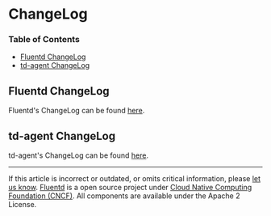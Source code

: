 


ChangeLog
=========


### Table of Contents

-   [Fluentd ChangeLog](#fluentd-changelog)
-   [td-agent ChangeLog](#td-agent-changelog)

Fluentd ChangeLog
-----------------

Fluentd's ChangeLog can be found
[here](https://github.com/fluent/fluentd/blob/master/CHANGELOG.md).

td-agent ChangeLog
------------------

td-agent's ChangeLog can be found
[here](http://docs.treasuredata.com/articles/td-agent-changelog).


------------------------------------------------------------------------

If this article is incorrect or outdated, or omits critical information,
please [let us
know](https://github.com/fluent/fluentd-docs/issues?state=open).
[Fluentd](http://www.fluentd.org/) is a open source project under [Cloud
Native Computing Foundation (CNCF)](https://cncf.io/). All components
are available under the Apache 2 License.
